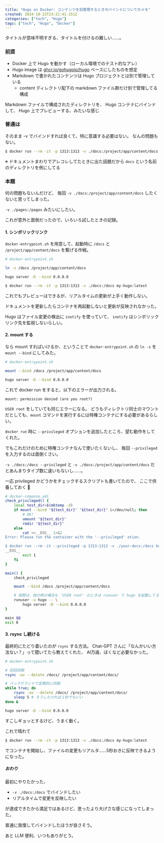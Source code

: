 ```yaml
---
title: "Hugo on Docker: コンテンツを別管理するときのバインドについてのメモ"
created: 2024-10-22T23:21:41.151Z
categories: ["tech", "Hugo"]
tags: ["tech", "Hugo", "Docker"]
---
```


タイトルが意味不明すぎる、タイトルを付けるの難しい……。


### 前提

- Docker 上で Hugo を動かす（ローカル環境でのテスト的なアレ）
- Hugo image は [ghcr.io/gohugoio/hugo](https://github.com/gohugoio/hugo/pkgs/container/hugo) ベースにしたものを想定
- Markdown で書かれたコンテンツは Hugo プロジェクトとは別で管理している
    - content ディレクトリ配下の markdown ファイル群だけ別で管理してる構成

Markdown ファイルで構成されたディレクトリを、
Hugo コンテナにバインドして、
Hugo 上でプレビューする、みたいな感じ


### 普通は
そのまま -v でバインドすれば良くて、特に意識する必要はない。
なんの問題もない。

```sh
$ docker run --rm -it -p 1313:1313 -v ./docs:/project/app/content/docs my-hugo:latest
```

※ ドキュメントまわりでアレコレしてたときに出た話題だから `docs` という名前のディレクトリを例にしてる


### 本題

何の問題もないんだけど、
毎回 `-v ./docs:/project/app/content/docs` したくないと思ってしまった。

`-v ./pages:/pages` みたいにしたい。

これが意外と面倒だったので、いろいろ試したときの記録。


#### 1. シンボリックリンク

`docker-entrypoint.sh` を用意して、起動時に `/docs` と `/project/app/content/docs` を繋げる作戦。

```sh
# docker-entrypoint.sh

ln -s /docs /project/app/content/docs

hugo server -D --bind 0.0.0.0
```

```sh
$ docker run --rm -it -p 1313:1313 -v ./docs:/docs my-hugo:latest
```

これでもプレビューはできるが、リアルタイムの更新が上手く動作しない。

ドキュメントを更新したらコンテナを再起動しないと更新が反映されなかった。

Hugo はファイル変更の検出に `inotify` を使っていて、
`inotify` はシンボリックリンク先を監視しないらしい。



#### 2. mount する

なら mount すればいけるか、ということで `docker-entrypoint.sh` の `ln -s` を `mount --bind` にしてみた。

```sh
# docker-entrypoint.sh

mount --bind /docs /project/app/content/docs

hugo server -D --bind 0.0.0.0
```

これで docker run をすると、以下のエラーが出力される。

```
mount: permission denied (are you root?)
```

`USER root` をしていても同じエラーになる。
どうもディレクトリ同士のマウントだとしても、`mount` コマンドを実行するには特権コンテナにする必要があるらしい。

`docker run` 時に `--privileged` オプションを追加したところ、望む動作をしてくれた。

でもこれだけのために特権コンテナなんて使いたくないし、
毎回 `--privileged` を入力するのは面倒くさい。

`-v ./docs:/docs --privileged` と `-v ./docs:/project/app/content/docs`
だとあんまりタイプ数に違いもないし……。


一応 privileged かどうかをチェックするスクリプトも書いてたので、
ここで供養しておく 🙏

```sh
# docker-compose.yml
check_privileged() {
    local test_dir=$(mktemp -d)
    if mount --bind "${test_dir}" "${test_dir}" &>/dev/null; then
        # OK!
        umount "${test_dir}"
        rmdir "${test_dir}"
    else
        cat <<__EOS__ 1>&2
Error: Please run the container with the '--privileged' otion.

$ docker run --rm -it --privileged -p 1313:1313 -v ./your-docs:/docs hextra-dock:latest
__EOS__
        exit 1
    fi
}

main() {
    check_privileged

    mount --bind /docs /project/app/content/docs

    # 実際は、他の例の場合も 'USER root' のときは runuser で hugo を起動してる
    runuser -u hugo -- \
        hugo server -D --bind 0.0.0.0
}

main $@
exit 0
```



#### 3. rsync し続ける

最終的にたどり着いたのが `rsync` する方法。
Chat-GPT さんに「なんかいい方法ない？」って聞いてたら教えてくれた、
AI万歳、ぼくなど必要なかった。

```sh
# docker-entrypoint.sh

# 初回同期
rsync -av --delete /docs/ /project/app/content/docs/

# バックグランドで定期的に同期
while true; do
    rsync -av --delete /docs/ /project/app/content/docs/
    sleep 5 # そうしたければ１秒でもいい
done &

hugo server -D --bind 0.0.0.0
```

すこしギョッとするけど、うまく動く。

これで晴れて

```sh
$ docker run --rm -it -p 1313:1313 -v ./docs:/docs my-hugo:latest
```

でコンテナを開始し、ファイルの変更もリアルタ……5秒おきに反映できるようになった。


##### おわり
最初にやりたかった、

- `-v ./docs:/docs` でバインドしたい
- リアルタイムで変更を反映したい

が達成できたから満足ではあるけど、思ったより大げさな感じになってしまった。

普通に我慢してバインドしたほうが良さそう。

あと LLM 便利、いつもありがとう。



